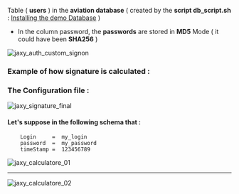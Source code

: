 

Table ( **users** ) in the **aviation database** ( created by the **script db_script.sh** : 
 [ Installing the demo Database](https://github.com/rac021/Jaxy/tree/master/jaxy/demo/00_db-script) ) 

- In the column password, the **passwords** are stored in **MD5** Mode ( it could have been **SHA256** )

![jaxy_auth_custom_signon](https://user-images.githubusercontent.com/7684497/50670242-9048a080-0fca-11e9-85d5-5149f199deac.png)


### Example of how signature is calculated :


### The Configuration file :  

![jaxy_signature_final](https://user-images.githubusercontent.com/7684497/50673350-592fba80-0fdd-11e9-9156-e87e6c6839ef.png)


#### Let's suppose in the following schema that :

  ``` 
      Login     =  my_login    
      password  =  my_password 
      timeStamp =  123456789   
  ```


![jaxy_calculatore_01](https://user-images.githubusercontent.com/7684497/50697489-a72ad980-1042-11e9-891f-b814506b8a91.jpg)


-----------------------------------------------------------

![jaxy_calculatore_02](https://user-images.githubusercontent.com/7684497/50697672-2fa97a00-1043-11e9-9314-324264611c1d.jpg)
